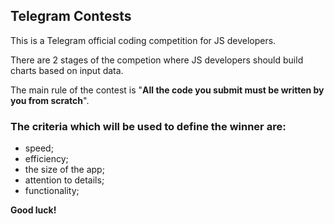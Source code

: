 ## Telegram Contests

This is a Telegram official coding competition for JS developers.

There are 2 stages of the competion where JS developers should build charts based on input data.

The main rule of the contest is "**All the code you submit must be written by you from scratch**".

### The criteria which will be used to define the winner are:
- speed;
- efficiency;
- the size of the app;
- attention to details;
- functionality;

**Good luck!**